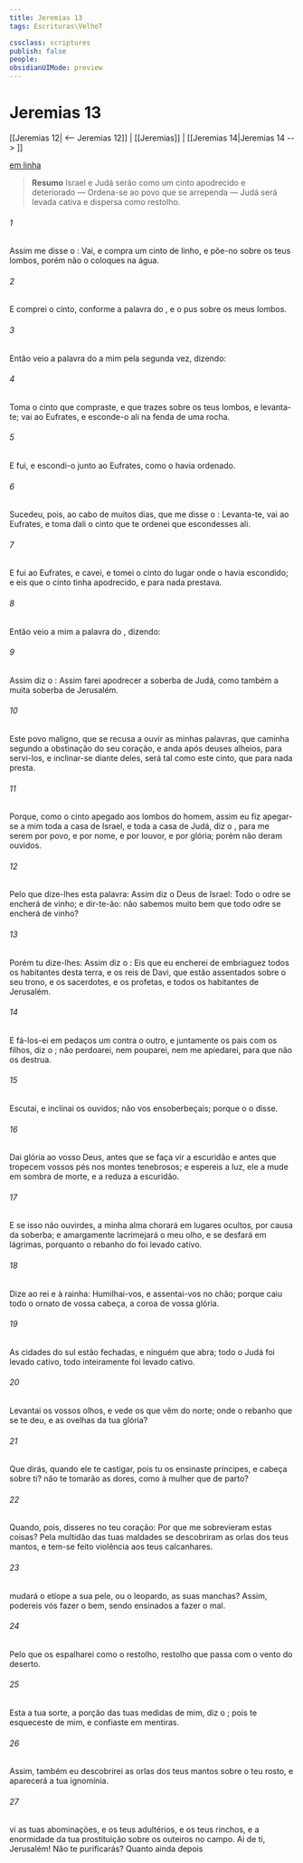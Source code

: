 ```yaml
---
title: Jeremias 13
tags: Escrituras\VelhoT

cssclass: scriptures
publish: false
people:
obsidianUIMode: preview
---
```


# Jeremias 13
[[Jeremias 12| <-- Jeremias 12]] | [[Jeremias]] | [[Jeremias 14|Jeremias 14 --> ]]

[em linha](https://churchofjesuschrist.org/study/scriptures/ot/jer/13?lang=por)

> __Resumo__
Israel e Judá serão como um cinto apodrecido e deteriorado — Ordena-se ao povo que se arrependa — Judá será levada cativa e dispersa como restolho.

###### 1 
Assim me disse o : Vai, e compra um cinto de linho, e põe-no sobre os teus lombos, porém não o coloques na água.

###### 2 
E comprei o cinto, conforme a palavra do , e o pus sobre os meus lombos.

###### 3 
Então veio a palavra do  a mim pela segunda vez, dizendo:

###### 4 
Toma o cinto que compraste, e que trazes sobre os teus lombos, e levanta-te; vai ao Eufrates, e esconde-o ali na fenda de uma rocha.

###### 5 
E fui, e escondi-o junto ao Eufrates, como o   havia ordenado.

###### 6 
Sucedeu, pois, ao cabo de muitos dias, que me disse o : Levanta-te, vai ao Eufrates, e toma dali o cinto que te ordenei que escondesses ali.

###### 7 
E fui ao Eufrates, e cavei, e tomei o cinto do lugar onde o havia escondido; e eis que o cinto tinha apodrecido, e para nada prestava.

###### 8 
Então veio a mim a palavra do , dizendo:

###### 9 
Assim diz o : Assim farei apodrecer a soberba de Judá, como também a muita soberba de Jerusalém.

###### 10 
Este  povo maligno, que se recusa a ouvir as minhas palavras, que caminha segundo a obstinação do seu coração, e anda após deuses alheios, para servi-los, e inclinar-se diante deles, será tal como este cinto, que para nada presta.

###### 11 
Porque, como o cinto  apegado aos lombos do homem, assim eu fiz apegar-se a mim toda a casa de Israel, e toda a casa de Judá, diz o , para me serem por povo, e por nome, e por louvor, e por glória; porém não deram ouvidos.

###### 12 
Pelo que dize-lhes esta palavra: Assim diz o  Deus de Israel: Todo o odre se encherá de vinho; e dir-te-ão:  não sabemos muito bem que todo odre se encherá de vinho?

###### 13 
Porém tu dize-lhes: Assim diz o : Eis que eu encherei de embriaguez todos os habitantes desta terra, e os reis  de Davi, que estão assentados sobre o seu trono, e os sacerdotes, e os profetas, e todos os habitantes de Jerusalém.

###### 14 
E fá-los-ei em pedaços um contra o outro, e juntamente os pais com os filhos, diz o ; não perdoarei, nem pouparei, nem me apiedarei, para que não os destrua.

###### 15 
Escutai, e inclinai os ouvidos; não vos ensoberbeçais; porque o  o disse.

###### 16 
Dai glória ao  vosso Deus, antes que se faça vir a escuridão e antes que tropecem vossos pés nos montes tenebrosos; e espereis a luz,  ele a mude em sombra de morte, e a reduza a escuridão.

###### 17 
E se isso não ouvirdes, a minha alma chorará em lugares ocultos, por causa da  soberba; e amargamente lacrimejará o meu olho, e se desfará em lágrimas, porquanto o rebanho do  foi levado cativo.

###### 18 
Dize ao rei e à rainha: Humilhai-vos, e assentai-vos no chão; porque  caiu todo o ornato de vossa cabeça, a coroa de vossa glória.

###### 19 
As cidades do sul estão fechadas, e ninguém  que  abra; todo o Judá foi levado cativo, todo inteiramente foi levado cativo.

###### 20 
Levantai os vossos olhos, e vede os que vêm do norte; onde  o rebanho que se te deu, e as ovelhas da tua glória?

###### 21 
Que dirás, quando ele te castigar, pois tu  os ensinaste  príncipes, e cabeça sobre ti?  não te tomarão as dores, como à mulher que  de parto?

###### 22 
Quando, pois, disseres no teu coração: Por que me sobrevieram estas coisas? Pela multidão das tuas maldades se descobriram as orlas dos teus mantos, e tem-se feito violência aos teus calcanhares.

###### 23 
 mudará o etíope a sua pele, ou o leopardo, as suas manchas? Assim, podereis vós fazer o bem, sendo ensinados a fazer o mal.

###### 24 
Pelo que os espalharei como o restolho, restolho que passa com o vento do deserto.

###### 25 
Esta  a tua sorte, a porção das tuas medidas  de mim, diz o ; pois te esqueceste de mim, e confiaste em mentiras.

###### 26 
Assim, também eu descobrirei as orlas dos teus mantos  sobre o teu rosto, e aparecerá a tua ignomínia.

###### 27 
 vi as tuas abominações, e os teus adultérios, e os teus rinchos, e a enormidade da tua prostituição sobre os outeiros no campo. Ai de ti, Jerusalém! Não te purificarás? Quanto ainda depois 

